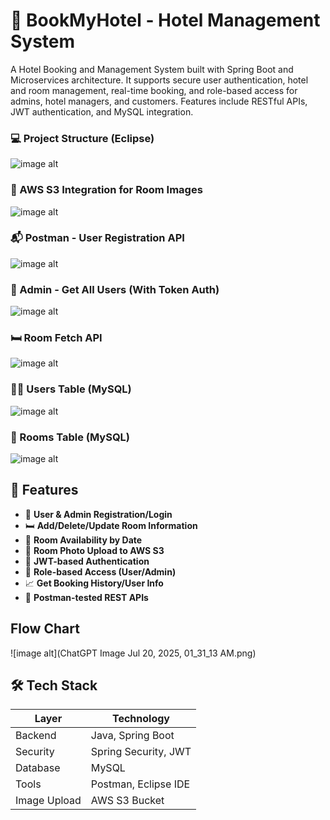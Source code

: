 # 🏨 BookMyHotel - Hotel Management System
A Hotel Booking and Management System built with Spring Boot and Microservices architecture. It supports secure user authentication, hotel and room management, real-time booking, and role-based access for admins, hotel managers, and customers. Features include RESTful APIs, JWT authentication, and MySQL integration.


### 💻 Project Structure (Eclipse)
![image alt]()

### 🔐 AWS S3 Integration for Room Images
![image alt]()

### 📬 Postman - User Registration API
![image alt]()

### 🔑 Admin - Get All Users (With Token Auth)
![image alt]()

### 🛏 Room Fetch API
![image alt]()

### 🧑‍💼 Users Table (MySQL)
![image alt]()

### 🏨 Rooms Table (MySQL)
![image alt]()


## 🚀 Features

- 👥 **User & Admin Registration/Login**
- 🛏️ **Add/Delete/Update Room Information**
- 📆 **Room Availability by Date**
- 📂 **Room Photo Upload to AWS S3**
- 📜 **JWT-based Authentication**
- 🔐 **Role-based Access (User/Admin)**
- 📈 **Get Booking History/User Info**
- 🧪 **Postman-tested REST APIs**

## Flow Chart
![image alt](ChatGPT Image Jul 20, 2025, 01_31_13 AM.png)

## 🛠 Tech Stack

| Layer        | Technology           |
|--------------|----------------------|
| Backend      | Java, Spring Boot    |
| Security     | Spring Security, JWT |
| Database     | MySQL                |
| Tools        | Postman, Eclipse IDE |
| Image Upload | AWS S3 Bucket        |

